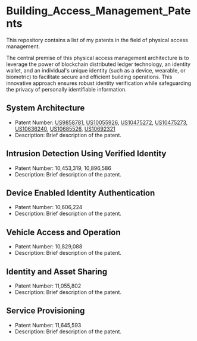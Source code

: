 # Building_Access_Management_Patents
This repository contains a list of my patents in the field of physical access management.

The central premise of this physical access management architecture is to leverage the power of 
blockchain distributed ledger technology, an identity wallet, and an individual's unique identity 
(such as a device, wearable, or biometric) to facilitate secure and efficient building operations. 
This innovative approach ensures robust identity verification while safeguarding the privacy of 
personally identifiable information.

## System Architecture
- Patent Number: [US9858781](https://patents.google.com/patent/US9858781B1/en?oq=US9%2c858%2c781), [US10055926](https://patents.google.com/patent/US10055926B2/en?oq=10055926), [US10475272](https://patents.google.com/patent/US10475272B2/en?oq=10%2c475%2c272), [US10475273](https://patents.google.com/patent/US10475273B2/en?oq=10%2c475%2c273), [US10636240](https://patents.google.com/patent/US10636240B2/en?oq=10%2c636%2c240), [US10685526](https://patents.google.com/patent/US10685526B2/en?oq=10%2c685%2c526), [US10692321](https://patents.google.com/patent/US10692321B2/en?oq=10%2c692%2c321)
- Description: Brief description of the patent.

## Intrusion Detection Using Verified Identity
- Patent Number: 10,453,319, 10,896,586
- Description: Brief description of the patent.

## Device Enabled Identity Authentication
- Patent Number: 10,606,224
- Description: Brief description of the patent.

## Vehicle Access and Operation
- Patent Number: 10,829,088
- Description: Brief description of the patent.

## Identity and Asset Sharing
- Patent Number: 11,055,802
- Description: Brief description of the patent.

## Service Provisioning
- Patent Number: 11,645,593
- Description: Brief description of the patent.
